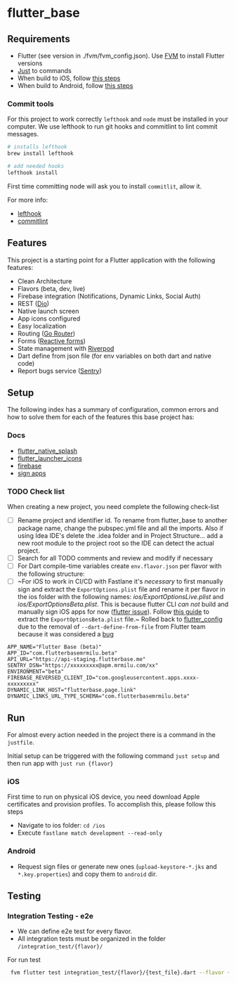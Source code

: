 # flutter_base

## Requirements

- Flutter (see version in ./fvm/fvm_config.json).
  Use [FVM](https://fvm.app/docs/getting_started/installation) to install Flutter versions
- [Just](https://github.com/casey/just) to commands
- When build to iOS,
  follow [this steps](https://docs.flutter.dev/get-started/install/macos#install-xcode)
- When build to Android,
  follow [this steps](https://docs.flutter.dev/get-started/install/macos#install-android-studio)

### Commit tools

For this project to work correctly `lefthook` and `node` must be installed in
your computer. We use lefthook to run git hooks and commitlint to lint commit messages.

```bash
# installs lefthook
brew install lefthook

# add needed hooks
lefthook install
```

First time committing node will ask you to install `commitlit`, allow it.

For more info:

- [lefthook](https://github.com/evilmartians/lefthook)
- [commitlint](https://commitlint.js.org/#/)

## Features

This project is a starting point for a Flutter application with the following features:

- Clean Architecture
- Flavors (beta, dev, live)
- Firebase integration (Notifications, Dynamic Links, Social Auth)
- REST ([Dio](https://pub.dev/packages/dio))
- Native launch screen
- App icons configured
- Easy localization
- Routing ([Go Router](https://pub.dev/packages/go_router))
- Forms ([Reactive forms](https://pub.dev/packages/reactive_forms))
- State management with [Riverpod](https://riverpod.dev/)
- Dart define from json file (for env variables on both dart and native code)
- Report bugs service ([Sentry](https://pub.dev/packages/sentry))

## Setup

The following index has a summary of configuration, common errors and how to solve them for each of
the features this base project has:

### Docs

- [flutter_native_splash](docs/flutter_native_splash.md)
- [flutter_launcher_icons](docs/flutter_launcher_icons.md)
- [firebase](docs/firebase.md)
- [sign apps](docs/sign_apps.md)

### TODO Check list

When creating a new project, you need complete the following check-list

- [ ] Rename project and identifier id. To rename from flutter_base to another package name, change
  the pubspec.yml file and all the imports. Also if using Idea IDE's delete the .idea folder and in
  Project Structure... add a new root module to the project root so the IDE can detect the actual
  project.
- [ ] Search for all TODO comments and review and modify if necessary
- [ ] For Dart compile-time variables create `env.flavor.json` per flavor with the following
  structure:
- [ ] ~For iOS to work in CI/CD with Fastlane it's *necessary* to first manually sign and extract
  the `ExportOptions.plist` file and rename it per flavor in the ios
  folder with the following names: *ios/ExportOptionsLive.plist* and *ios/ExportOptionsBeta.plist*.
  This is because flutter CLI *can not* build and manually sign
  iOS apps for now ([flutter issue](https://github.com/flutter/flutter/issues/106612)).
  Follow [this guide](docs/ios_export_options.md) to extract the `ExportOptionsBeta.plist` file.~
  Rolled back to [flutter_config](https://pub.dev/packages/flutter_config) due
  to the removal of `--dart-define-from-file` from Flutter team because it was considered
  a [bug](https://github.com/flutter/flutter/issues/136444)

```.env
APP_NAME="Flutter Base (beta)"
APP_ID="com.flutterbasemrmilu.beta"
API_URL="https://api-staging.flutterbase.me"
SENTRY_DSN="https://xxxxxxxxx@apm.mrmilu.com/xx"
ENVIRONMENT="beta"
FIREBASE_REVERSED_CLIENT_ID="com.googleusercontent.apps.xxxx-xxxxxxxxx"
DYNAMIC_LINK_HOST="flutterbase.page.link"
DYNAMIC_LINKS_URL_TYPE_SCHEMA="com.flutterbasemrmilu.beta"
```

## Run

For almost every action needed in the project there is a command in the `justfile`.

Initial setup can be triggered with the following command `just setup` and then run app
with `just run {flavor}`

### iOS

First time to run on physical iOS device, you need download Apple certificates and provision
profiles. To accomplish this, please follow this steps

- Navigate to ios folder: `cd /ios`
- Execute `fastlane match development --read-only`

### Android

- Request sign files or generate new ones (`upload-keystore-*.jks` and `*.key.properties`) and copy
  them to `android` dir.

## Testing

### Integration Testing - e2e

- We can define e2e test for every flavor.
- All integration tests must be organized in the folder `/integration_test/{flavor}/`

For run test

```bash
 fvm flutter test integration_test/{flavor}/{test_file}.dart --flavor {flavor} -d {deviceId}
```
